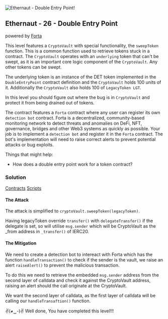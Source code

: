 ![Ethernaut - Double Entry Point!](https://ethernaut.openzeppelin.com/imgs/BigLevel26.svg)

## Ethernaut - 26 - Double Entry Point
powered by [Forta](https://forta.org/)

This level features a ```CryptoVault``` with special functionality, the ```sweepToken``` function. This is a common function used to retrieve tokens stuck in a contract. The ```CryptoVault``` operates with an ```underlying``` token that can't be swept, as it is an important core logic component of the ```CryptoVault```. Any other tokens can be swept.

The underlying token is an instance of the DET token implemented in the ```DoubleEntryPoint``` contract definition and the ```CryptoVault``` holds 100 units of it. Additionally the ```CryptoVault``` also holds 100 of ```LegacyToken LGT```.

In this level you should figure out where the bug is in ```CryptoVault``` and protect it from being drained out of tokens.

The contract features a ```Forta``` contract where any user can register its own ```detection bot``` contract. Forta is a decentralized, community-based monitoring network to detect threats and anomalies on DeFi, NFT, governance, bridges and other Web3 systems as quickly as possible. Your job is to implement a ```detection bot``` and register it in the ```Forta``` contract. The bot's implementation will need to raise correct alerts to prevent potential attacks or bug exploits.

Things that might help:

- How does a double entry point work for a token contract?

### Solution
[Contracts](./26-DoubleEntryPoint/src/)
[Scripts](./26-DoubleEntryPoint/script/)

#### The Attack
The attack is simplified to ```cryptoVault.sweepToken(legacyToken)```.

Having legacyToken override ```transfer()``` with ```delegateTransfer()``` if the delegate is set, so will utilise ```msg.sender``` which will be CryptoVault as the _from address in ```_transfer()``` of IERC20.

#### The Mitigation
We need to create a detection bot to intereact with Forta which has the function ```handleTransaction()``` to check if the sender is the vault, we raise an alert ```raiseAlert()``` to prevent the malicious transaction.

To do this we need to retrieve the embedded ```msg.sender``` address from the second layer of calldata and check it against the CryptoVault address, raising an alert should the call originate at the CryptoVault.

We want the second layer of calldata, as the first layer of calldata will be calling our ```handleTransaftion()``` function.

✌(◕‿-)✌ Well done, You have completed this level!!!